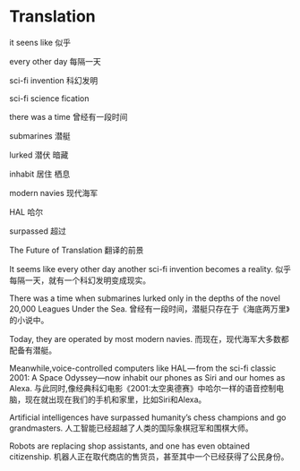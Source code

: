 # Translation

it seens like  似乎

every other day 每隔一天

sci-fi invention 科幻发明

sci-fi    science fication


there was a time  曾经有一段时间

submarines 潜艇

lurked 潜伏 暗藏


inhabit 居住 栖息

modern navies 现代海军

HAL 哈尔

surpassed  超过



The Future of Translation
翻译的前景

It seems like every other day another sci-fi invention becomes a reality. 
似乎每隔一天，就有一个科幻发明变成现实。

There was a time when submarines lurked only in the depths of the novel 20,000 Leagues Under the Sea.
曾经有一段时间，潜艇只存在于《海底两万里》的小说中。

Today, they are operated by most modern navies.
而现在，现代海军大多数都配备有潜艇。


Meanwhile,voice-controlled computers like HAL — from the sci-fi classic 2001: A Space Odyssey—now inhabit our phones as Siri and our homes as Alexa. 
与此同时,像经典科幻电影《2001:太空奥德赛》中哈尔一样的语音控制电脑，现在就出现在我们的手机和家里，比如Siri和Alexa。

Artificial intelligences have surpassed humanity’s chess champions and go grandmasters. 
人工智能已经超越了人类的国际象棋冠军和围棋大师。

Robots are replacing shop assistants, and one has even obtained citizenship.
机器人正在取代商店的售货员，甚至其中一个已经获得了公民身份。